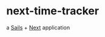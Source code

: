 # next-time-tracker

a [Sails](http://sailsjs.org) + [Next](https://github.com/zeit/next.js) application

